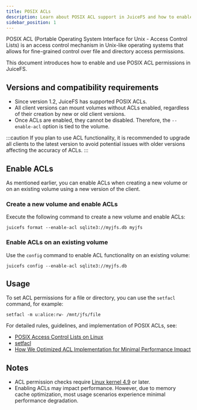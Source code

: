 ```yaml
---
title: POSIX ACLs
description: Learn about POSIX ACL support in JuiceFS and how to enable and use ACL permissions.
sidebar_position: 1
---
```


POSIX ACL (Portable Operating System Interface for Unix - Access Control Lists) is an access control mechanism in Unix-like operating systems that allows for fine-grained control over file and directory access permissions.

This document introduces how to enable and use POSIX ACL permissions in JuiceFS.

## Versions and compatibility requirements

* Since version 1.2, JuiceFS has supported POSIX ACLs.
* All client versions can mount volumes without ACLs enabled, regardless of their creation by new or old client versions.
* Once ACLs are enabled, they cannot be disabled. Therefore, the `--enable-acl` option is tied to the volume.

:::caution
If you plan to use ACL functionality, it is recommended to upgrade all clients to the latest version to avoid potential issues with older versions affecting the accuracy of ACLs.
:::

## Enable ACLs

As mentioned earlier, you can enable ACLs when creating a new volume or on an existing volume using a new version of the client.

### Create a new volume and enable ACLs

Execute the following command to create a new volume and enable ACLs:

```shell
juicefs format --enable-acl sqlite3://myjfs.db myjfs
```

### Enable ACLs on an existing volume

Use the `config` command to enable ACL functionality on an existing volume:

```
juicefs config --enable-acl sqlite3://myjfs.db
```

## Usage

To set ACL permissions for a file or directory, you can use the `setfacl` command, for example:

```
setfacl -m u:alice:rw- /mnt/jfs/file
```

For detailed rules, guidelines, and implementation of POSIX ACLs, see:

* [POSIX Access Control Lists on Linux](https://www.usenix.org/legacy/publications/library/proceedings/usenix03/tech/freenix03/full_papers/gruenbacher/gruenbacher_html/main.html)
* [setfacl](https://linux.die.net/man/1/setfacl)
* [How We Optimized ACL Implementation for Minimal Performance Impact](https://juicefs.com/en/blog/engineering/access-control-list)

## Notes

* ACL permission checks require [Linux kernel 4.9](https://lkml.iu.edu/hypermail/linux/kernel/1610.0/01531.html) or later.
* Enabling ACLs may impact performance. However, due to memory cache optimization, most usage scenarios experience minimal performance degradation.
